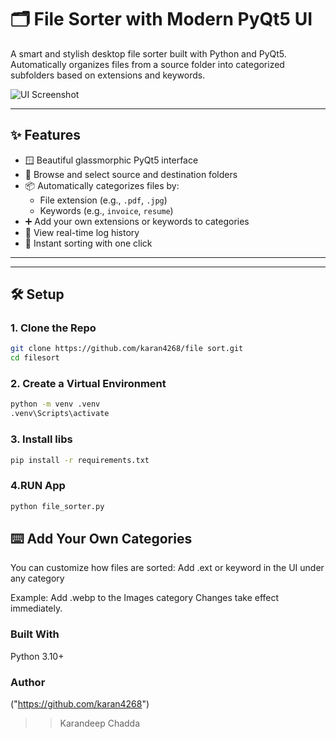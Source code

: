 # 🗂️ File Sorter with Modern PyQt5 UI

A smart and stylish desktop file sorter built with Python and PyQt5. Automatically organizes files from a source folder into categorized subfolders based on extensions and keywords.

![UI Screenshot](https://github.com/user-attachments/assets/02f0e022-2333-4248-aa67-b2bf971e30b9)

---

## ✨ Features

- 🪟 Beautiful glassmorphic PyQt5 interface
- 📁 Browse and select source and destination folders
- 📦 Automatically categorizes files by:
  - File extension (e.g., `.pdf`, `.jpg`)
  - Keywords (e.g., `invoice`, `resume`)
- ➕ Add your own extensions or keywords to categories
- 📃 View real-time log history
- 🚀 Instant sorting with one click

---


---

## 🛠️ Setup

###  1. Clone the Repo
```bash
git clone https://github.com/karan4268/file sort.git
cd filesort
```
###  2. Create a Virtual Environment 
```bash
python -m venv .venv
.venv\Scripts\activate
```
###  3. Install libs
```bash
pip install -r requirements.txt
```
###  4.RUN App
```bash
python file_sorter.py
```
## ⌨️ Add Your Own Categories
You can customize how files are sorted:
Add .ext or keyword in the UI under any category

Example: Add .webp to the Images category
Changes take effect immediately.

### Built With
Python 3.10+

### Author
("https://github.com/karan4268")
>>Karandeep Chadda

